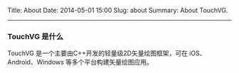 Title: About
Date: 2014-05-01 15:00
Slug: about
Summary: About TouchVG.

---
### TouchVG 是什么

TouchVG 是一个主要由C++开发的轻量级2D矢量绘图框架，可在 iOS、Android、Windows 等多个平台构建矢量绘图应用。
